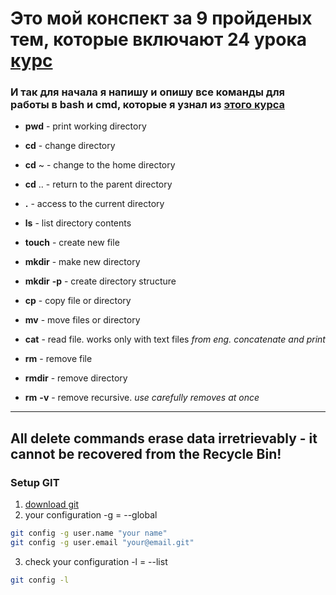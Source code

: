 # Это мой конспект за 9 пройденых тем, которые включают 24 урока [курс](https://practicum.yandex.ru/profile/git-basics/ "Основы работы с Git от Яндекса")

### И так для начала я напишу и опишу все команды для работы в bash и cmd, которые я узнал из [этого курса](https://practicum.yandex.ru/profile/git-basics/ "Основы работы с Git от Яндекса") 

- **pwd** - print working directory

- **cd** - change directory

- **cd** ~ - change to the home directory

- **cd** .. - return to the parent directory

- **.** - access to the current directory

- **ls** - list directory contents

- **touch** - create new file

- **mkdir** - make new directory

- **mkdir** **-p** - create directory structure

- **cp** - copy file or directory

- **mv** - move files or directory

- **cat** - read file. works only with text files *from eng. concatenate and print*

- **rm** - remove file

- **rmdir** - remove directory

- **rm** **-v** - remove recursive. *use carefully removes at once*

---
**All delete commands erase data irretrievably - it cannot be recovered from the Recycle Bin!**
---

### Setup GIT
1. [download git](https://git-scm.com/downloads)
2. your configuration -g = --global
``` bash
git config -g user.name "your name"
git config -g user.email "your@email.git"
```
3. check your configuration -l = --list
``` bash
git config -l
```


